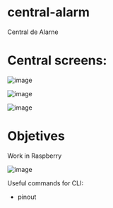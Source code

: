 # central-alarm

Central de Alarne

# Central screens:

![image](https://github.com/gabflag/central_alarm_raspberry/assets/95552879/8460a3e2-2c30-4333-bb4f-2a88137c5553)

![image](https://github.com/gabflag/central_alarm_raspberry/assets/95552879/dd3e9398-25c5-4dd2-811b-669e93f253b2)

![image](https://github.com/gabflag/central_alarm_raspberry/assets/95552879/b88da95c-b9d8-4f7a-86e6-bd1e47ead67f)


# Objetives

Work in Raspberry

![image](https://github.com/gabflag/central_alarm_raspberry/assets/95552879/55b77b0d-8453-4e8f-83ef-6ddc9dde64a1)


Useful commands for CLI:
   
  - pinout

